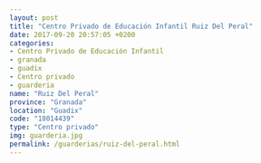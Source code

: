 ```yaml
---
layout: post
title: "Centro Privado de Educación Infantil Ruiz Del Peral"
date: 2017-09-20 20:57:05 +0200
categories:
- Centro Privado de Educación Infantil
- granada
- guadix
- Centro privado
- guarderia
name: "Ruiz Del Peral"
province: "Granada"
location: "Guadix"
code: "18014439"
type: "Centro privado"
img: guarderia.jpg
permalink: /guarderias/ruiz-del-peral.html
---
```

